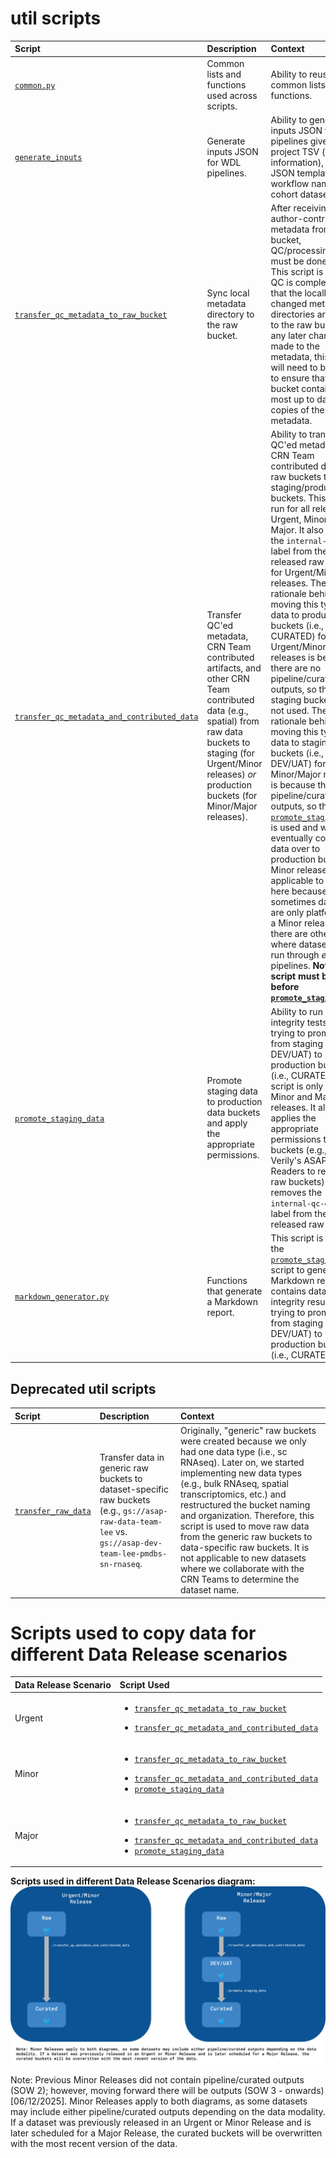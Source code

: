 # util scripts

| Script | Description | Context |
| :- | :- | :- |
| [`common.py`](./common.py) | Common lists and functions used across scripts. | Ability to reuse common lists and functions. |
| [`generate_inputs`](./generate_inputs) | Generate inputs JSON for WDL pipelines. | Ability to generate the inputs JSON for WDL pipelines given a project TSV (sample information), inputs JSON template, workflow name, and cohort dataset name. |
| [`transfer_qc_metadata_to_raw_bucket`](./transfer_qc_metadata_to_raw_bucket.py) | Sync local metadata directory to the raw bucket. | After receiving author-contributed metadata from a raw bucket, QC/processing steps must be done locally. This script is run after QC is complete, so that the locally changed metadata directories are sync'd to the raw bucket. If any later changes are made to the metadata, this script will need to be re-run to ensure that the raw bucket contains the most up to date copies of the QC'd metadata. |
| [`transfer_qc_metadata_and_contributed_data`](./transfer_qc_metadata_and_contributed_data) | Transfer QC'ed metadata, CRN Team contributed artifacts, and other CRN Team contributed data (e.g., spatial) from raw data buckets to staging (for Urgent/Minor releases) *or* production buckets (for Minor/Major releases). | Ability to transfer QC'ed metadata and CRN Team contributed data from raw buckets to staging/production buckets. This script is run for all releases: Urgent, Minor, and Major. It also removes the `internal-qc-data` label from the released raw buckets for Urgent/Minor releases. The rationale behind moving this type of data to production buckets (i.e., CURATED) for Urgent/Minor releases is because there are no pipeline/curated outputs, so the staging buckets are not used. The rationale behind moving this type of data to staging buckets (i.e., DEV/UAT) for Minor/Major releases is because there are pipeline/curated outputs, so the [`promote_staging_data`](./promote_staging_data) is used and will eventually copy the data over to production buckets. Minor releases are applicable to both here because sometimes datasets are only platformed in a Minor release, but there are other times where datasets are run through *existing* pipelines. **Note: this script must be run before [`promote_staging_data`](./promote_staging_data).** |
| [`promote_staging_data`](./promote_staging_data) | Promote staging data to production data buckets and apply the appropriate permissions. | Ability to run data integrity tests when trying to promote data from staging (i.e., DEV/UAT) to production buckets (i.e., CURATED). This script is only run for Minor and Major releases. It also applies the appropriate permissions to the buckets (e.g., adding Verily's ASAP Cloud Readers to released raw buckets) and removes the `internal-qc-data` label from the released raw buckets. |
| [`markdown_generator.py`](./markdown_generator.py) | Functions that generate a Markdown report. | This script is used in the [`promote_staging_data`](./promote_staging_data) script to generate a Markdown report that contains data integrity results when trying to promote data from staging (i.e., DEV/UAT) to production buckets (i.e., CURATED). |

## Deprecated util scripts

| Script | Description | Context |
| :- | :- | :- |
| [`transfer_raw_data`](./transfer_raw_data) | Transfer data in generic raw buckets to dataset-specific raw buckets (e.g., `gs://asap-raw-data-team-lee` vs. `gs://asap-dev-team-lee-pmdbs-sn-rnaseq`. | Originally, "generic" raw buckets were created because we only had one data type (i.e., sc RNAseq). Later on, we started implementing new data types (e.g., bulk RNAseq, spatial transcriptomics, etc.) and restructured the bucket naming and organization. Therefore, this script is used to move raw data from the generic raw buckets to data-specific raw buckets. It is not applicable to new datasets where we collaborate with the CRN Teams to determine the dataset name. |

# Scripts used to copy data for different Data Release scenarios
| Data Release Scenario | Script Used |
| :- | :- |
| Urgent | <ul><li>[`transfer_qc_metadata_to_raw_bucket`](./transfer_qc_metadata_to_raw_bucket.py)</li></ul> <ul><li>[`transfer_qc_metadata_and_contributed_data`](./transfer_qc_metadata_and_contributed_data)</li></ul> |
| Minor | <ul><li>[`transfer_qc_metadata_to_raw_bucket`](./transfer_qc_metadata_to_raw_bucket.py)</li></ul> <ul><li>[`transfer_qc_metadata_and_contributed_data`](./transfer_qc_metadata_and_contributed_data)</li><li>[`promote_staging_data`](./promote_staging_data)</li></ul> |
| Major | <ul><li>[`transfer_qc_metadata_to_raw_bucket`](./transfer_qc_metadata_to_raw_bucket.py)</li></ul> <ul><li>[`transfer_qc_metadata_and_contributed_data`](./transfer_qc_metadata_and_contributed_data)</li><li>[`promote_staging_data`](./promote_staging_data)</li></ul> |

**Scripts used in different Data Release Scenarios diagram:**
![Scripts used in different Data Release Scenarios diagram](./data_promotion_diagram.svg "Data promotion diagram")

Note: Previous Minor Releases did not contain pipeline/curated outputs (SOW 2); however, moving forward there will be outputs (SOW 3 - onwards) [06/12/2025]. Minor Releases apply to both diagrams, as some datasets may include either pipeline/curated outputs depending on the data modality. If a dataset was previously released in an Urgent or Minor Release and is later scheduled for a Major Release, the curated buckets will be overwritten with the most recent version of the data.
